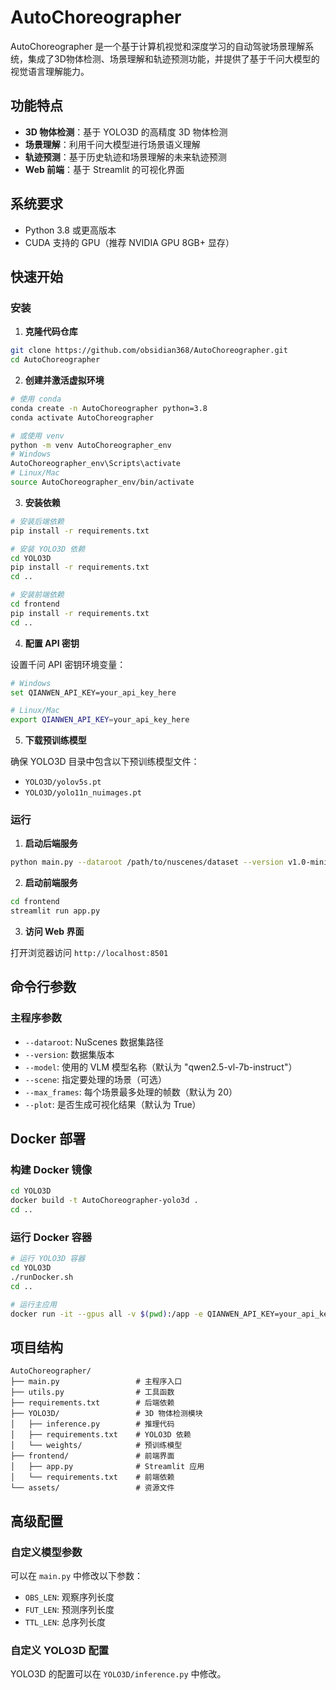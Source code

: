 # AutoChoreographer

AutoChoreographer 是一个基于计算机视觉和深度学习的自动驾驶场景理解系统，集成了3D物体检测、场景理解和轨迹预测功能，并提供了基于千问大模型的视觉语言理解能力。

## 功能特点

- **3D 物体检测**：基于 YOLO3D 的高精度 3D 物体检测
- **场景理解**：利用千问大模型进行场景语义理解
- **轨迹预测**：基于历史轨迹和场景理解的未来轨迹预测
- **Web 前端**：基于 Streamlit 的可视化界面

## 系统要求

- Python 3.8 或更高版本
- CUDA 支持的 GPU（推荐 NVIDIA GPU 8GB+ 显存）

## 快速开始

### 安装

1. **克隆代码仓库**

```bash
git clone https://github.com/obsidian368/AutoChoreographer.git
cd AutoChoreographer
```

2. **创建并激活虚拟环境**

```bash
# 使用 conda
conda create -n AutoChoreographer python=3.8
conda activate AutoChoreographer

# 或使用 venv
python -m venv AutoChoreographer_env
# Windows
AutoChoreographer_env\Scripts\activate
# Linux/Mac
source AutoChoreographer_env/bin/activate
```

3. **安装依赖**

```bash
# 安装后端依赖
pip install -r requirements.txt

# 安装 YOLO3D 依赖
cd YOLO3D
pip install -r requirements.txt
cd ..

# 安装前端依赖
cd frontend
pip install -r requirements.txt
cd ..
```

4. **配置 API 密钥**

设置千问 API 密钥环境变量：

```bash
# Windows
set QIANWEN_API_KEY=your_api_key_here

# Linux/Mac
export QIANWEN_API_KEY=your_api_key_here
```

5. **下载预训练模型**

确保 YOLO3D 目录中包含以下预训练模型文件：
- `YOLO3D/yolov5s.pt`
- `YOLO3D/yolo11n_nuimages.pt`

### 运行

1. **启动后端服务**

```bash
python main.py --dataroot /path/to/nuscenes/dataset --version v1.0-mini
```

2. **启动前端服务**

```bash
cd frontend
streamlit run app.py
```

3. **访问 Web 界面**

打开浏览器访问 `http://localhost:8501`

## 命令行参数

### 主程序参数

- `--dataroot`: NuScenes 数据集路径
- `--version`: 数据集版本
- `--model`: 使用的 VLM 模型名称（默认为 "qwen2.5-vl-7b-instruct"）
- `--scene`: 指定要处理的场景（可选）
- `--max_frames`: 每个场景最多处理的帧数（默认为 20）
- `--plot`: 是否生成可视化结果（默认为 True）

## Docker 部署

### 构建 Docker 镜像

```bash
cd YOLO3D
docker build -t AutoChoreographer-yolo3d .
cd ..
```

### 运行 Docker 容器

```bash
# 运行 YOLO3D 容器
cd YOLO3D
./runDocker.sh
cd ..

# 运行主应用
docker run -it --gpus all -v $(pwd):/app -e QIANWEN_API_KEY=your_api_key_here AutoChoreographer-yolo3d python main.py --dataroot /app/data/nuscenes --version v1.0-mini
```

## 项目结构

```
AutoChoreographer/
├── main.py                 # 主程序入口
├── utils.py                # 工具函数
├── requirements.txt        # 后端依赖
├── YOLO3D/                 # 3D 物体检测模块
│   ├── inference.py        # 推理代码
│   ├── requirements.txt    # YOLO3D 依赖
│   └── weights/            # 预训练模型
├── frontend/               # 前端界面
│   ├── app.py              # Streamlit 应用
│   └── requirements.txt    # 前端依赖
└── assets/                 # 资源文件
```

## 高级配置

### 自定义模型参数

可以在 `main.py` 中修改以下参数：
- `OBS_LEN`: 观察序列长度
- `FUT_LEN`: 预测序列长度
- `TTL_LEN`: 总序列长度

### 自定义 YOLO3D 配置

YOLO3D 的配置可以在 `YOLO3D/inference.py` 中修改。

